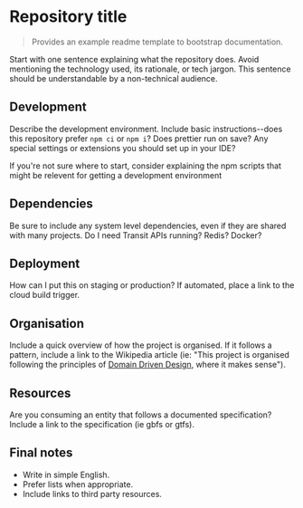 # Repository title

> Provides an example readme template to bootstrap documentation.

Start with one sentence explaining what the repository does. Avoid mentioning the technology used, its rationale, or tech jargon. This sentence should be understandable by a non-technical audience.

## Development

Describe the development environment. Include basic instructions--does this repository prefer `npm ci` or `npm i`? Does prettier run on save? Any special settings or extensions you should set up in your IDE?

If you're not sure where to start, consider explaining the npm scripts that might be relevent for getting a development environment

## Dependencies

Be sure to include any system level dependencies, even if they are shared with many projects. Do I need Transit APIs running? Redis? Docker?

## Deployment

How can I put this on staging or production? If automated, place a link to the cloud build trigger.

## Organisation

Include a quick overview of how the project is organised. If it follows a pattern, include a link to the Wikipedia article (ie: "This project is organised following the principles of [Domain Driven Design](), where it makes sense").

## Resources

Are you consuming an entity that follows a documented specification? Include a link to the specification (ie gbfs or gtfs).

## Final notes

- Write in simple English.
- Prefer lists when appropriate.
- Include links to third party resources.

